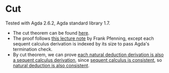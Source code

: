 # Cut

Tested with Agda 2.6.2, Agda standard library 1.7.

- The cut theorem can be found [here](https://github.com/gshen42/cut/blob/main/SeqCalc.agda#L128-L228).
- The proof follows [this lecture note](https://www.cs.cmu.edu/~fp/courses/15317-f17/lectures/10-cutelim.pdf) by Frank Pfenning, except each sequent calculus derivation is indexed by its size to pass Agda's termination check.
- By cut theorem, we can prove [each natural deduction derivation is also a sequent calculus derivation](https://github.com/gshen42/cut/blob/main/SeqCalc.agda#L239-L266), since [sequent calculus is consistent](https://github.com/gshen42/cut/blob/main/SeqCalc.agda#L231-L236), so [natural deduction is also consistent](https://github.com/gshen42/cut/blob/main/SeqCalc.agda#L283-L285).
